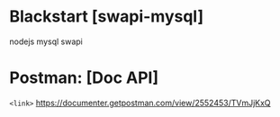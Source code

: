 # Blackstart [swapi-mysql]
nodejs
mysql
swapi

# Postman: [Doc API]
`<link>` <https://documenter.getpostman.com/view/2552453/TVmJjKxQ>
